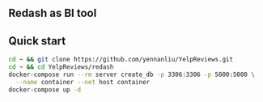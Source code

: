 ## Redash as BI tool 

## Quick start 
```bash
cd ~ && git clone https://github.com/yennanliu/YelpReviews.git
cd ~ && cd YelpReviews/redash 
docker-compose run --rm server create_db -p 3306:3306 -p 5000:5000 \
  --name container --net host container
docker-compose up -d

```